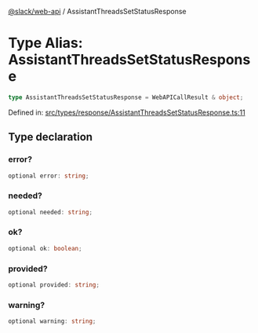 [@slack/web-api](../index.md) / AssistantThreadsSetStatusResponse

# Type Alias: AssistantThreadsSetStatusResponse

```ts
type AssistantThreadsSetStatusResponse = WebAPICallResult & object;
```

Defined in: [src/types/response/AssistantThreadsSetStatusResponse.ts:11](https://github.com/slackapi/node-slack-sdk/blob/main/packages/web-api/src/types/response/AssistantThreadsSetStatusResponse.ts#L11)

## Type declaration

### error?

```ts
optional error: string;
```

### needed?

```ts
optional needed: string;
```

### ok?

```ts
optional ok: boolean;
```

### provided?

```ts
optional provided: string;
```

### warning?

```ts
optional warning: string;
```
